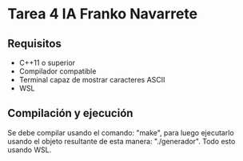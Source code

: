 # Tarea 4 IA Franko Navarrete

##        Requisitos       ##

- C++11 o superior
- Compilador compatible
- Terminal capaz de mostrar caracteres ASCII
- WSL

##       Compilación y ejecución       ##

Se debe compilar usando el comando: "make", para luego ejecutarlo usando el objeto resultante de esta manera: "./generador".
Todo esto usando WSL.
